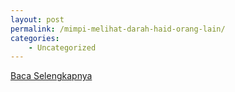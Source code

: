 ```yaml
---
layout: post
permalink: /mimpi-melihat-darah-haid-orang-lain/
categories:
    - Uncategorized
---
```


[Baca Selengkapnya](/03)